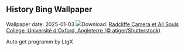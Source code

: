 ## History Bing Wallpaper
Wallpaper date: 2025-01-03
![](https://www.bing.com/th?id=OHR.TolkienOxford_FR-FR1207092725_UHD.jpg&w=1000)Download: [Radcliffe Camera et All Souls College, Université d'Oxford, Angleterre (© atiger/Shutterstock)](https://www.bing.com/th?id=OHR.TolkienOxford_FR-FR1207092725_UHD.jpg)

Auto get programm by LtgX
